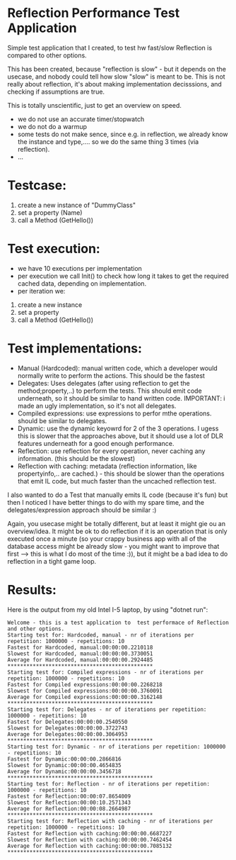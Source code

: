 # Reflection Performance Test Application

Simple test application that I created, to test hw fast/slow Reflection is compared to other options.

This has been created, because "reflection is slow" - but it depends on the usecase, and nobody could tell how slow "slow" is meant to be.
This is not really about reflection, it's about making implementation decisssions, and checking if assumptions are true.


This is totally unscientific, just to get an overview on speed. 
* we do not use an accurate timer/stopwatch
* we do not do a warmup
* some tests do not make sence, since e.g. in reflection, we already know the instance and type,.... so we do the same thing 3 times (via reflection).
* ...

Testcase:
========
1. create a new instance of "DummyClass"
2. set a property (Name)
3. call a Method (GetHello())

Test execution:
=================
* we have 10 executions per implementation
* per execution we call Init() to check how long it takes to get the required cached data, depending on implementation.
* per iteration we: 
1. create a new instance
2. set a property
3. call a Method (GetHello())


Test implementations:
=====================
* Manual (Hardcoded): manual written code, which a developer would normally write to perform the actions. This should be the fastest
* Delegates: Uses delegates (after using reflection to get the method;property,..) to perform the tests. This should emit code underneath, so it should be similar to hand written code. IMPORTANT: i made an ugly implementation, so it's not all delegates.
* Compiled expressions: use expressions to perfor mthe operations. should be similar to delegates.
* Dynamic: use the dynamic keyowrd for 2 of the 3 operations. I ugess this is slower that the approaches above, but it should use a lot of DLR features underneath for a good enough performance.
* Reflection: use reflection for every operation, never caching any information. (this should be the slowest)
* Reflection with caching: metadata (reflection information, like propertyinfo,.. are cached.) - this should be slower than the operations that emit IL code, but much faster than the uncached reflection test.

I also wanted to do a Test that manually emits IL code (because it's fun) but then I noticed I have better things to do with my spare time, and the delegates/expression approach should be similar :)



Again, you usecase might be totally different, but at least it might gie ou an overview/idea. It might be ok to do reflection if it is an operation that is only executed once a minute (so your crappy business app with all of the database access might be already slow - you might want to improve that first --> this is what I do most of the time :)), but it might be a bad idea to do reflection in a tight game loop.


Results:
==========

Here is the output from my old Intel I-5 laptop, by using "dotnet run":

```
Welcome - this is a test application to  test performace of Reflection and other options.
Starting test for: Hardcoded, manual - nr of iterations per repetition: 1000000 - repetitions: 10
Fastest for Hardcoded, manual:00:00:00.2210118
Slowest for Hardcoded, manual:00:00:00.3730051
Average for Hardcoded, manual:00:00:00.2924485
**********************************************
Starting test for: Compiled expressions - nr of iterations per repetition: 1000000 - repetitions: 10
Fastest for Compiled expressions:00:00:00.2268218
Slowest for Compiled expressions:00:00:00.3760091
Average for Compiled expressions:00:00:00.3162148
**********************************************
Starting test for: Delegates - nr of iterations per repetition: 1000000 - repetitions: 10
Fastest for Delegates:00:00:00.2540550
Slowest for Delegates:00:00:00.3722743
Average for Delegates:00:00:00.3064953
**********************************************
Starting test for: Dynamic - nr of iterations per repetition: 1000000 - repetitions: 10
Fastest for Dynamic:00:00:00.2866816
Slowest for Dynamic:00:00:00.4654835
Average for Dynamic:00:00:00.3456718
**********************************************
Starting test for: Reflection - nr of iterations per repetition: 1000000 - repetitions: 10
Fastest for Reflection:00:00:07.8654009
Slowest for Reflection:00:00:10.2571343
Average for Reflection:00:00:08.2664987
**********************************************
Starting test for: Reflection with caching - nr of iterations per repetition: 1000000 - repetitions: 10
Fastest for Reflection with caching:00:00:00.6687227
Slowest for Reflection with caching:00:00:00.7462454
Average for Reflection with caching:00:00:00.7085132
**********************************************
```
